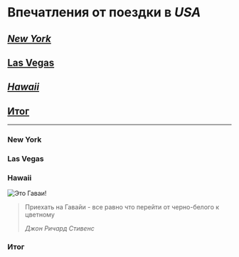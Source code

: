 # Впечатления от поездки в _**USA**_ 

## [*New York*](#new-york-1)

## [**Las Vegas**](#las-vegas-1)

## [***Hawaii***](#hawaii-1)

## [Итог](#d0b8d182d0bed0b3-1)
---

### **New York**

### **Las Vegas**

### **Hawaii**

![Это Гаваи!](hawaii.jpg)

>Приехать на Гавайи - все равно что перейти от черно-белого к цветному
>
>*Джон Ричард Стивенс*



### **Итог**